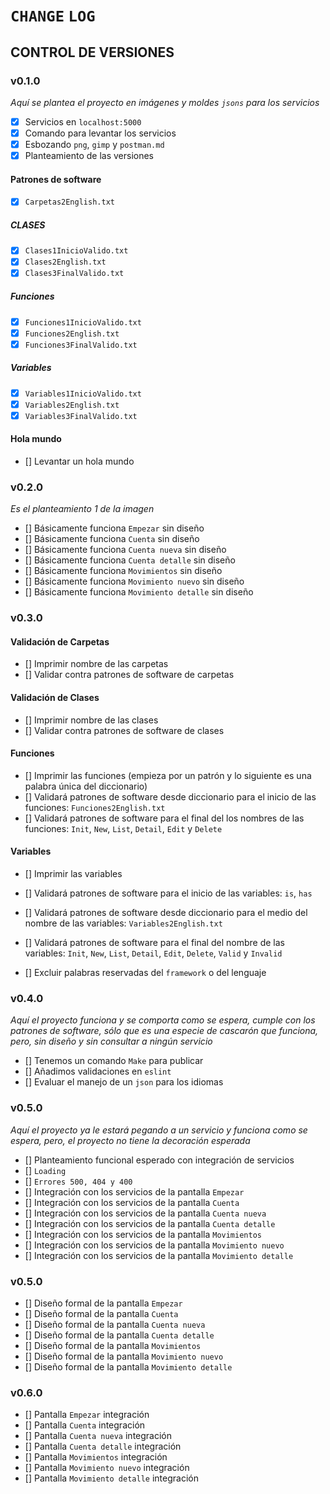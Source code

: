 # `CHANGE` `LOG`

## CONTROL DE VERSIONES

### v0.1.0

_Aquí se plantea el proyecto en imágenes y moldes `jsons` para los
servicios_

- [x] Servicios en `localhost:5000`
- [x] Comando para levantar los servicios 
- [x] Esbozando `png`, `gimp` y `postman.md`
- [x] Planteamiento de las versiones

#### Patrones de software

- [x] `Carpetas2English.txt`

##### CLASES

- [x] `Clases1InicioValido.txt`
- [x] `Clases2English.txt`
- [x] `Clases3FinalValido.txt`

##### Funciones

- [x] `Funciones1InicioValido.txt`
- [x] `Funciones2English.txt`
- [x] `Funciones3FinalValido.txt`

##### Variables

- [x] `Variables1InicioValido.txt`
- [x] `Variables2English.txt`
- [x] `Variables3FinalValido.txt`

#### Hola mundo

- [] Levantar un hola mundo

### v0.2.0

_Es el planteamiento 1 de la imagen_

- [] Básicamente funciona `Empezar` sin diseño
- [] Básicamente funciona `Cuenta` sin diseño
- [] Básicamente funciona `Cuenta nueva` sin diseño
- [] Básicamente funciona `Cuenta detalle` sin diseño
- [] Básicamente funciona `Movimientos` sin diseño
- [] Básicamente funciona `Movimiento nuevo` sin diseño
- [] Básicamente funciona `Movimiento detalle` sin diseño

### v0.3.0

#### Validación de Carpetas

- [] Imprimir nombre de las carpetas
- [] Validar contra patrones de software de carpetas
     
#### Validación de Clases

- [] Imprimir nombre de las clases
- [] Validar contra patrones de software de clases
     
#### Funciones

- [] Imprimir las funciones (empieza por un patrón y lo siguiente es
     una palabra única del diccionario)
- [] Validará patrones de software desde diccionario para el inicio de
     las funciones: `Funciones2English.txt`
- [] Validará patrones de software para el final del los nombres de
     las funciones: `Init`, `New`, `List`, `Detail`, `Edit` y `Delete`

#### Variables

- [] Imprimir las variables 

- [] Validará patrones de software para el inicio de las variables:
     `is`, `has`
- [] Validará patrones de software desde diccionario para el medio del
     nombre de las variables: `Variables2English.txt`
- [] Validará patrones de software para el final del nombre de las
     variables: `Init`, `New`, `List`, `Detail`, `Edit`, `Delete`,
     `Valid` y `Invalid`
- [] Excluir palabras reservadas del `framework` o del lenguaje

### v0.4.0

_Aquí el proyecto funciona y se comporta como se espera, cumple con
los patrones de software, sólo que es una especie de cascarón que
funciona, pero, sin diseño y sin consultar a ningún servicio_

- [] Tenemos un comando `Make` para publicar
- [] Añadimos validaciones en `eslint`
- [] Evaluar el manejo de un `json` para los idiomas

### v0.5.0

_Aquí el proyecto ya le estará pegando a un servicio y funciona como
se espera, pero, el proyecto no tiene la decoración esperada_

- [] Planteamiento funcional esperado con integración de servicios
- [] `Loading`
- [] `Errores 500, 404 y 400`
- [] Integración con los servicios de la pantalla `Empezar`
- [] Integración con los servicios de la pantalla `Cuenta`
- [] Integración con los servicios de la pantalla `Cuenta nueva`
- [] Integración con los servicios de la pantalla `Cuenta detalle`
- [] Integración con los servicios de la pantalla `Movimientos`
- [] Integración con los servicios de la pantalla `Movimiento nuevo`
- [] Integración con los servicios de la pantalla `Movimiento detalle`

### v0.5.0

- [] Diseño formal de la pantalla `Empezar`
- [] Diseño formal de la pantalla `Cuenta`
- [] Diseño formal de la pantalla `Cuenta nueva`
- [] Diseño formal de la pantalla `Cuenta detalle`
- [] Diseño formal de la pantalla `Movimientos`
- [] Diseño formal de la pantalla `Movimiento nuevo`
- [] Diseño formal de la pantalla `Movimiento detalle`

### v0.6.0

- [] Pantalla `Empezar` integración
- [] Pantalla `Cuenta` integración
- [] Pantalla `Cuenta nueva` integración
- [] Pantalla `Cuenta detalle` integración
- [] Pantalla `Movimientos` integración
- [] Pantalla `Movimiento nuevo` integración
- [] Pantalla `Movimiento detalle` integración